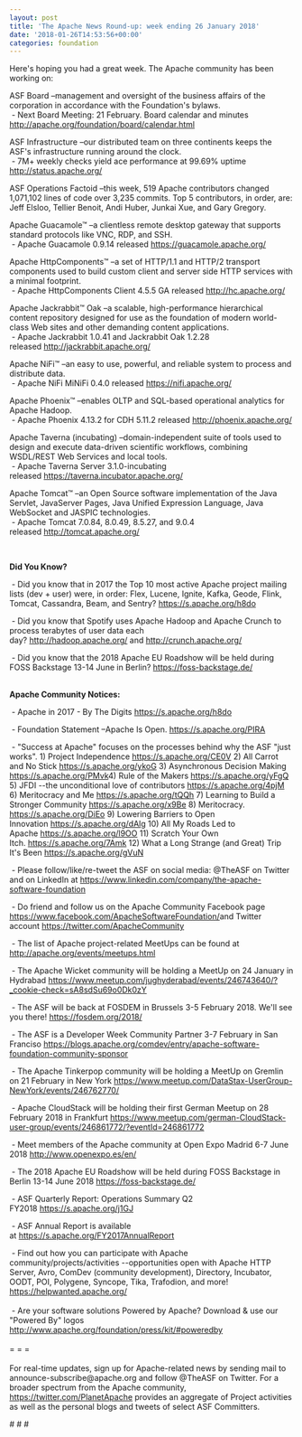 ```yaml
---
layout: post
title: 'The Apache News Round-up: week ending 26 January 2018'
date: '2018-01-26T14:53:56+00:00'
categories: foundation
---
```

<div>Here's hoping you had a great week. The Apache community has been working on:</div> 
  <div> 
    <div> 
      <p>ASF Board –management and oversight of the business affairs of the corporation in accordance with the Foundation's bylaws.<br />&nbsp;- Next Board Meeting: 21 February. Board calendar and minutes <a href="http://apache.org/foundation/board/calendar.html">http://apache.org/foundation/board/calendar.html</a></p> 
    </div> 
    <p>ASF Infrastructure –our distributed team on three continents keeps the ASF's infrastructure running around the clock.<br />&nbsp;- 7M+ weekly checks yield ace performance at 99.69% uptime <a href="http://status.apache.org/">http://status.apache.org/</a></p> 
    <p>ASF Operations Factoid&nbsp;–this week, 519 Apache contributors changed 1,071,102 lines of code over 3,235 commits. Top 5 contributors, in order, are: Jeff Elsloo, Tellier Benoit, Andi Huber, Junkai Xue, and Gary Gregory.</p> 
    <p>Apache Guacamole™ –a clientless remote desktop gateway that supports standard protocols like VNC, RDP, and SSH.<br />&nbsp;- Apache Guacamole 0.9.14 released&nbsp;<a href="https://guacamole.apache.org/">https://guacamole.apache.org/</a></p> 
    <p>Apache HttpComponents™ –a set of HTTP/1.1 and HTTP/2 transport components used to build custom client and server side HTTP services with a minimal footprint.<br />&nbsp;- Apache HttpComponents Client 4.5.5 GA released&nbsp;<a href="http://hc.apache.org/">http://hc.apache.org/</a></p> 
    <p>Apache Jackrabbit™ Oak –a scalable, high-performance hierarchical content repository designed for use as the foundation of modern world-class Web sites and other demanding content applications.<br />&nbsp;- Apache Jackrabbit 1.0.41 and Jackrabbit Oak 1.2.28 released&nbsp;<a href="http://jackrabbit.apache.org/">http://jackrabbit.apache.org/</a></p> 
    <p> </p> 
    <p>Apache NiFi™ –an easy to use, powerful, and reliable system to process and distribute data.<br />&nbsp;-&nbsp;Apache NiFi MiNiFi 0.4.0 released<span style="white-space: pre;"> </span><a href="https://nifi.apache.org/" style="white-space: pre;">https://nifi.apache.org/</a></p> 
    <p>Apache Phoenix™ –enables OLTP and SQL-based operational analytics for Apache Hadoop.<br />&nbsp;-&nbsp;Apache Phoenix 4.13.2 for CDH 5.11.2 released&nbsp;<a href="http://phoenix.apache.org/">http://phoenix.apache.org/</a></p> 
    <p>Apache Taverna (incubating) –domain-independent suite of tools used to design and execute data-driven scientific workflows, combining WSDL/REST Web Services and local tools.<br />&nbsp;-&nbsp;Apache Taverna Server 3.1.0-incubating released&nbsp;<a href="https://taverna.incubator.apache.org/">https://taverna.incubator.apache.org/</a></p> 
    <p><span style="white-space: pre;"></span></p> 
    <p>Apache Tomcat™ –an Open Source software implementation of the Java Servlet, JavaServer Pages, Java Unified Expression Language, Java WebSocket and JASPIC technologies.<br />&nbsp;- Apache Tomcat 7.0.84, 8.0.49, 8.5.27, and 9.0.4 released&nbsp;<a href="http://tomcat.apache.org/">http://tomcat.apache.org/</a></p> 
    <p><br /></p> 
    <p><strong>Did You Know?</strong></p> 
    <div> 
      <p>&nbsp;- Did you know that in 2017 the Top 10 most active Apache project mailing lists (dev + user) were, in order: Flex, Lucene, Ignite, Kafka, Geode, Flink, Tomcat, Cassandra, Beam, and Sentry? <a href="https://s.apache.org/h8do">https://s.apache.org/h8do</a></p> 
      <p>&nbsp;- Did you know that Spotify uses Apache Hadoop and Apache Crunch to process terabytes of user data each day?&nbsp;<a href="http://hadoop.apache.org/">http://hadoop.apache.org/</a>&nbsp;and&nbsp;<a href="http://crunch.apache.org/">http://crunch.apache.org/</a></p> 
      <p>&nbsp;- Did you know that the 2018 Apache EU Roadshow will be held during FOSS Backstage 13-14 June in Berlin?&nbsp;<a href="https://foss-backstage.de/">https://foss-backstage.de/</a></p> 
    </div> 
    <div><strong><br />Apache Community Notices:</strong></div> 
    <p>&nbsp;- Apache in 2017 - By The Digits&nbsp;<a href="https://s.apache.org/h8do">https://s.apache.org/h8do</a></p> 
    <p>&nbsp;- Foundation Statement –Apache Is Open. <a href="https://s.apache.org/PIRA">https://s.apache.org/PIRA</a></p> 
    <div> 
      <p>&nbsp;- &quot;Success at Apache&quot; focuses on the processes behind why the ASF &quot;just works&quot;. 1) Project Independence <a href="https://s.apache.org/CE0V">https://s.apache.org/CE0V</a> 2) All Carrot and No Stick <a href="https://s.apache.org/ykoG">https://s.apache.org/ykoG</a> 3) Asynchronous Decision Making <a href="https://s.apache.org/PMvk%20">https://s.apache.org/PMvk</a>4) Rule of the Makers <a href="https://s.apache.org/yFgQ">https://s.apache.org/yFgQ</a> 5) JFDI --the unconditional love of contributors <a href="https://s.apache.org/4pjM">https://s.apache.org/4pjM</a> 6) Meritocracy and Me <a href="https://s.apache.org/tQQh">https://s.apache.org/tQQh</a> 7) Learning to Build a Stronger Community <a href="https://s.apache.org/x9Be">https://s.apache.org/x9Be</a>&nbsp;8) Meritocracy. <a href="https://s.apache.org/DiEo">https://s.apache.org/DiEo</a>&nbsp;9) Lowering Barriers to Open Innovation&nbsp;<a href="https://s.apache.org/dAlg">https://s.apache.org/dAlg</a>&nbsp;10) All My Roads Led to Apache&nbsp;<a href="https://s.apache.org/l9OO">https://s.apache.org/l9OO</a>&nbsp;11) Scratch Your Own Itch.&nbsp;<a href="https://s.apache.org/7Amk">https://s.apache.org/7Amk</a>&nbsp;12) What a Long Strange (and Great) Trip It's Been&nbsp;<a href="https://s.apache.org/gVuN">https://s.apache.org/gVuN</a></p> 
    </div> 
    <div> 
      <p>&nbsp;- Please follow/like/re-tweet the ASF on social media: @TheASF on Twitter and on LinkedIn at <a href="https://www.linkedin.com/company/the-apache-software-foundation">https://www.linkedin.com/company/the-apache-software-foundation</a></p> 
      <p>&nbsp;- Do friend and follow us on the Apache Community Facebook page <a href="https://www.facebook.com/ApacheSoftwareFoundation/">https://www.facebook.com/ApacheSoftwareFoundation/</a>and Twitter account <a href="https://twitter.com/ApacheCommunity">https://twitter.com/ApacheCommunity</a></p> 
    </div> 
    <div> 
      <p><a href="https://feathercast.apache.org/"></a></p> 
    </div> 
    <div> 
      <p>&nbsp;- The list of Apache project-related MeetUps can be found at <a href="https://twitter.com/ApacheCommunity">http://apache.org/events/meetups.html</a></p> 
      <p>&nbsp;- The Apache Wicket community will be holding a MeetUp on 24 January in Hydrabad&nbsp;<a href="https://www.meetup.com/jughyderabad/events/246743640/?_cookie-check=sA8sdSu69o0Dk0zY">https://www.meetup.com/jughyderabad/events/246743640/?_cookie-check=sA8sdSu69o0Dk0zY</a></p> 
      <p>&nbsp;- The ASF will be back at FOSDEM in Brussels 3-5 February 2018. We'll see you there!&nbsp;<a href="https://fosdem.org/2018/">https://fosdem.org/2018/</a></p> 
      <p>&nbsp;- The ASF is a Developer Week Community Partner 3-7 February in San Franciso&nbsp;<a href="https://blogs.apache.org/comdev/entry/apache-software-foundation-community-sponsor">https://blogs.apache.org/comdev/entry/apache-software-foundation-community-sponsor</a> </p> 
      <p>&nbsp;- The Apache Tinkerpop community will be holding a MeetUp on Gremlin on 21 February in New York&nbsp;<a href="https://www.meetup.com/DataStax-UserGroup-NewYork/events/246762770/">https://www.meetup.com/DataStax-UserGroup-NewYork/events/246762770/</a></p> 
      <p>&nbsp;- Apache CloudStack will be holding their first German Meetup on 28 February 2018 in Frankfurt&nbsp;<a href="https://www.meetup.com/german-CloudStack-user-group/events/246861772/?eventId=246861772">https://www.meetup.com/german-CloudStack-user-group/events/246861772/?eventId=246861772</a> </p> 
      <p>&nbsp;- Meet members of the Apache community at Open Expo Madrid 6-7 June 2018&nbsp;<a href="http://www.openexpo.es/en/">http://www.openexpo.es/en/</a></p> 
      <p>&nbsp;- The 2018 Apache EU Roadshow will be held during FOSS Backstage in Berlin 13-14 June 2018&nbsp;<a href="https://foss-backstage.de/">https://foss-backstage.de/</a></p> 
    </div> 
    <div> 
      <p>&nbsp;- ASF Quarterly Report: Operations Summary Q2 FY2018&nbsp;<a href="https://s.apache.org/j1GJ">https://s.apache.org/j1GJ</a></p> 
    </div> 
    <div> 
      <p>&nbsp;- ASF Annual Report is available at&nbsp;<a href="https://s.apache.org/FY2017AnnualReport">https://s.apache.org/FY2017AnnualReport</a></p> 
    </div> 
    <div>&nbsp;- Find out how you can participate with Apache community/projects/activities --opportunities open with Apache HTTP Server, Avro, ComDev (community development), Directory, Incubator, OODT, POI, Polygene, Syncope, Tika, Trafodion, and more! <a href="https://helpwanted.apache.org/">https://helpwanted.apache.org/</a></div> 
    <div><br /></div> 
    <div>&nbsp;- Are your software solutions Powered by Apache? Download &amp; use our &quot;Powered By&quot; logos <a href="http://www.apache.org/foundation/press/kit/#poweredby">http://www.apache.org/foundation/press/kit/#poweredby</a></div> 
    <div><br /></div> 
    <div>= = =</div> 
    <div><br /></div> 
    <div>For real-time updates, sign up for Apache-related news by sending mail to announce-subscribe@apache.org and follow @TheASF on Twitter. For a broader spectrum from the Apache community, <a href="https://twitter.com/PlanetApache">https://twitter.com/PlanetApache</a> provides an aggregate of Project activities as well as the personal blogs and tweets of select ASF Committers.</div> 
    <p># # #</p> 
  </div>
